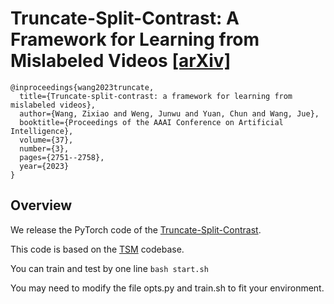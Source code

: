 # Truncate-Split-Contrast: A Framework for Learning from Mislabeled Videos [[arXiv]](http://arxiv.org/abs/2212.13495)

```
@inproceedings{wang2023truncate,
  title={Truncate-split-contrast: a framework for learning from mislabeled videos},
  author={Wang, Zixiao and Weng, Junwu and Yuan, Chun and Wang, Jue},
  booktitle={Proceedings of the AAAI Conference on Artificial Intelligence},
  volume={37},
  number={3},
  pages={2751--2758},
  year={2023}
}
```



## Overview

We release the PyTorch code of the [Truncate-Split-Contrast](http://arxiv.org/abs/2212.13495).

This code is based on the [TSM](https://github.com/mit-han-lab/temporal-shift-module) codebase. 

You can train and test by one line `bash start.sh`  

You may need to modify the file opts.py and train.sh to fit your environment.
